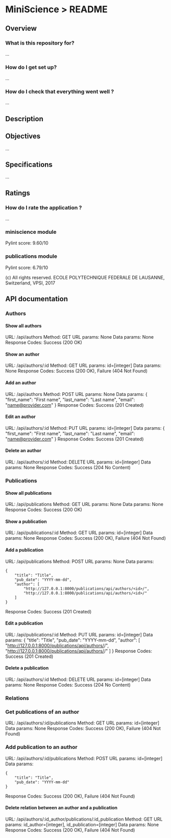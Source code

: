 # MiniScience > README

## Overview

### What is this repository for?

...

### How do I get set up? ###

...

### How do I check that everything went well ?

...

## Description

## Objectives

...

## Specifications

...

## Ratings

### How do I rate the application ?

...

### miniscience module
Pylint score: 9.60/10

### publications module
Pylint score: 6.79/10

(c) All rights reserved. ECOLE POLYTECHNIQUE FEDERALE DE LAUSANNE, Switzerland, VPSI, 2017

## API documentation

### Authors

#### Show all authors

URL: /api/authors
Method: GET
URL params: None
Data params: None
Response Codes: Success (200 OK)

#### Show an author

URL: /api/authors/:id
Method: GET
URL params: id=[integer]
Data params: None
Response Codes: Success (200 OK), Failure (404 Not Found)

#### Add an author

URL: /api/authors
Method: POST
URL params: None
Data params:
    {
      "first_name": "First name",
      "last_name": "Last name",
      "email": "name@provider.com"
    }
Response Codes: Success (201 Created)

#### Edit an author

URL: /api/authors/:id
Method: PUT
URL params: id=[integer]
Data params:
    {
      "first_name": "First name",
      "last_name": "Last name",
      "email": "name@provider.com"
    }
Response Codes: Success (201 Created)

#### Delete an author

URL: /api/authors/:id
Method: DELETE
URL params: id=[integer]
Data params: None
Response Codes: Success (204 No Content)

### Publications

#### Show all publications

URL: /api/publications
Method: GET
URL params: None
Data params: None
Response Codes: Success (200 OK)

#### Show a publication

URL: /api/publications/:id
Method: GET
URL params: id=[integer]
Data params: None
Response Codes: Success (200 OK), Failure (404 Not Found)

#### Add a publication

URL: /api/publications
Method: POST
URL params: None
Data params:

    {
        "title": "Title",
        "pub_date": "YYYY-mm-dd",
        "author": [
            "http://127.0.0.1:8000/publications/api/authors/<id>/",
            "http://127.0.0.1:8000/publications/api/authors/<id>/"
        ]
    }
Response Codes: Success (201 Created)

#### Edit a publication

URL: /api/publications/:id
Method: PUT
URL params: id=[integer]
Data params:
    {
        "title": "Title",
        "pub_date": "YYYY-mm-dd",
        "author": [
            "http://127.0.0.1:8000/publications/api/authors/<id>/",
            "http://127.0.0.1:8000/publications/api/authors/<id>/"
        ]
    }
Response Codes: Success (201 Created)

#### Delete a publication

URL: /api/authors/:id
Method: DELETE
URL params: id=[integer]
Data params: None
Response Codes: Success (204 No Content)

### Relations

### Get publications of an author

URL: /api/authors/:id/publications
Method: GET
URL params: id=[integer]
Data params: None
Response Codes: Success (200 OK), Failure (404 Not Found)

### Add publication to an author

URL: /api/authors/:id/publications
Method: POST
URL params: id=[integer]
Data params:

    {
        "title": "Title",
        "pub_date": "YYYY-mm-dd"
    }

Response Codes: Success (200 OK), Failure (404 Not Found)

#### Delete relation between an author and a publication

URL: /api/authors/:id_author/publications/:id_publication
Method: GET
URL params: id_author=[integer], id_publication=[integer]
Data params: None
Response Codes: Success (200 OK), Failure (404 Not Found)